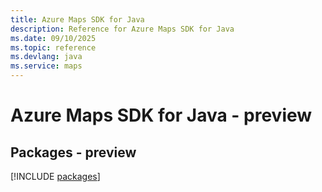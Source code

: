 ```yaml
---
title: Azure Maps SDK for Java
description: Reference for Azure Maps SDK for Java
ms.date: 09/10/2025
ms.topic: reference
ms.devlang: java
ms.service: maps
---
```

# Azure Maps SDK for Java - preview
## Packages - preview
[!INCLUDE [packages](maps-index.md)]